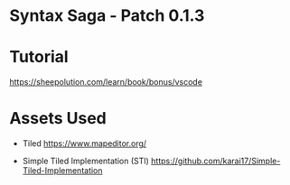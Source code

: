 # Syntax Saga - Patch 0.1.3

# Tutorial
https://sheepolution.com/learn/book/bonus/vscode

# Assets Used
- Tiled 
https://www.mapeditor.org/

- Simple Tiled Implementation (STI)
https://github.com/karai17/Simple-Tiled-Implementation

